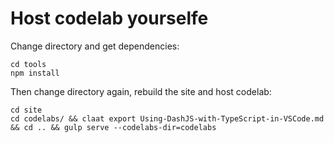 # Host codelab yourselfe

Change directory and get dependencies:
```
cd tools
npm install
```

Then change directory again, rebuild the site and host codelab:

```
cd site
cd codelabs/ && claat export Using-DashJS-with-TypeScript-in-VSCode.md && cd .. && gulp serve --codelabs-dir=codelabs
```
